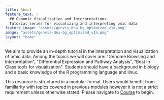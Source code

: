 ```yaml
---
title: About
feature_text: |
  ## Genomic Visualization and Interpretations
  Tutorial series for visualizing and interpreting omic data
feature_image: "assets/genvis-dna-bg_optimized_v1a.png"
image: "assets/genvis-dna-bg_optimized_v1a.png"
layout: "home"
---
```


We aim to provide an in-depth tutorial in the interpretation and visualization of omic data. Among the topics we will cover are: "Genome Browsing and Interpretation", "Differential Expression and Pathway Analysis", "Best in Class tools for visualization". Students should have a background in biology and a basic knowledge of the R programming language and linux.

This resource is structured in a modular format. Users would benefit from familiarity with topics covered in previous modules however it is not a strict requirement unless otherwise stated. Please navigate to [Course](http://genviz.org/course/) to begin.

